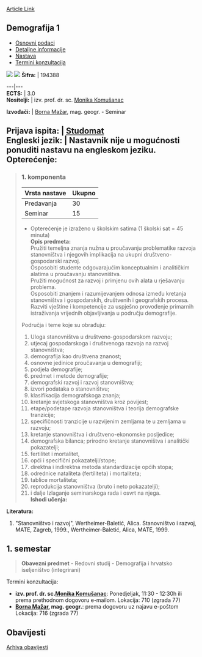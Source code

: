 [Article Link](https://www.fhs.hr/predmet/dem1)

## Demografija 1
  * [Osnovni podaci](https://www.fhs.hr/predmet/dem1#v1id-904793_872311_1_0 "Osnovni podaci")
  * [Detaljne informacije](https://www.fhs.hr/predmet/dem1#v1id-904793_872311_1_1 "Detaljne informacije")
  * [Nastava](https://www.fhs.hr/predmet/dem1#v1id-904793_872311_1_2 "Nastava")
  * [Termini konzultacija](https://www.fhs.hr/predmet/dem1#v1id-904793_872311_1_3 "Termini konzultacija")


[![](https://www.fhs.hr/img/flags/gif/hr.gif)](https://www.fhs.hr/predmet/dem1) [![](https://www.fhs.hr/img/flags/gif/gb.gif)](https://www.fhs.hr/en/course/dem1)
**Šifra:** |  194388  
  
---|---  
**ECTS:** |  3.0   
**Nositelji:** |  izv. prof. dr. sc. [Monika Komušanac](https://www.fhs.hr/djelatnik/monika.komusanac)   
  
**Izvođači:** |  [Borna Mažar](https://www.fhs.hr/djelatnik/borna.mazar), mag. geogr. - Seminar  
  
**Prijava ispita:** |  [Studomat](http://www.isvu.hr/studomat)  
**Engleski jezik:** |  Nastavnik nije u mogućnosti ponuditi nastavu na engleskom jeziku.   
**Opterećenje:**  
---  
> ### 1. komponenta
> | Vrsta nastave | Ukupno  
> ---|---  
> Predavanja | 30  
> Seminar | 15  
> * Opterećenje je izraženo u školskim satima (1 školski sat = 45 minuta)   
**Opis predmeta:**  
> Pružiti temeljna znanja nužna u proučavanju problematike razvoja stanovništva i njegovih implikacija na ukupni društveno-gospodarski razvoj.  
>  Osposobiti studente odgovarajućim konceptualnim i analitičkim alatima u proučavanju stanovništva.  
>  Pružiti mogućnost za razvoj i primjenu ovih alata u rješavanju problema.  
>  Osposobiti znanjem i razumijevanjem odnosa između kretanja stanovništva i gospodarskih, društvenih i geografskih procesa.  
>  Razviti vještine i kompetencije za uspješno provođenje primarnih istraživanja vrijednih objavljivanja u području demografije.  
>    
>  Područja i teme koje su obrađuju:   
>  1. Uloga stanovništva u društveno-gospodarskom razvoju;   
>  2. utjecaj gospodarskoga i društvenoga razvoja na razvoj stanovništva;   
>  3. demografija kao društvena znanost;   
>  4. osnovne jedinice proučavanja u demografiji;   
>  5. podjela demografije;   
>  6. predmet i metode demografije;   
>  7. demografski razvoj i razvoj stanovništva;   
>  8. izvori podataka o stanovništvu;   
>  9. klasifikacija demografskoga znanja;   
>  10. kretanje svjetskoga stanovništva kroz povijest;   
>  11. etape/podetape razvoja stanovništva i teorija demografske tranzicije;   
>  12. specifičnosti tranzicije u razvijenim zemljama te u zemljama u razvoju;   
>  13. kretanje stanovništva i društveno-ekonomske posljedice;   
>  14. demografska bilanca; prirodno kretanje stanovništva i analitički pokazatelji;  
>  15. fertilitet i mortalitet,   
>  16. opći i specifični pokazatelji/stope;   
>  17. direktna i indirektna metoda standardizacije općih stopa;   
>  18. odrednice nataliteta (fertiliteta) i mortaliteta;   
>  19. tablice mortaliteta;   
>  20. reprodukcija stanovništva (bruto i neto pokazatelji);  
>  21. i dalje Izlaganje seminarskoga rada i osvrt na njega.  
**Ishodi učenja:**  

  
**Literatura:**  
  1. "Stanovništvo i razvoj", Wertheimer-Baletić, Alica. Stanovništvo i razvoj, MATE, Zagreb, 1999., Wertheimer-Baletić, Alica, MATE, 1999. 

  
**1. semestar**  
---  
> **Obavezni predmet** - Redovni studij - Demografija i hrvatsko iseljeništvo (integrirani)  
>   
Termini konzultacija: 
  * **izv. prof. dr. sc.[Monika Komušanac](https://www.fhs.hr/djelatnik/monika.komusanac)**: 
Ponedjeljak, 11:30 - 12:30h ili prema prethodnom dogovoru e-mailom.
Lokacija: 710 (zgrada 77) 
  * **[Borna Mažar](https://www.fhs.hr/djelatnik/borna.mazar), mag. geogr.**: 
prema dogovoru uz najavu e-poštom
Lokacija: 716 (zgrada 77) 


## Obavijesti
[Arhiva obavijesti](https://www.fhs.hr/predmet/dem1?@=2179n#news_115582 "Arhiva obavijesti")
